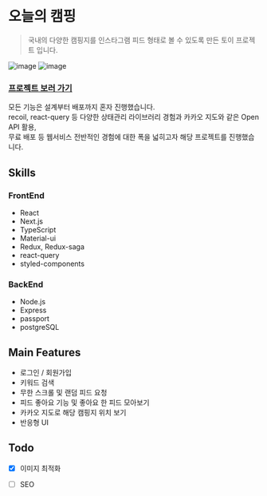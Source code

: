 # 오늘의 캠핑
> 국내의 다양한 캠핑지를 인스타그램 피드 형태로 볼 수 있도록 만든 토이 프로젝트 입니다.

![image](https://user-images.githubusercontent.com/53800164/167548215-87fa6ce5-a7a8-45dd-827b-dfccb95f17bd.png) ![image](https://user-images.githubusercontent.com/53800164/167547825-d3ca21f4-22db-4261-b294-4c906a32111a.png)

### [프로젝트 보러 가기](https://todays-camping.vercel.app/)

모든 기능은 설계부터 배포까지 혼자 진행했습니다.  
recoil, react-query 등 다양한 상태관리 라이브러리 경험과 카카오 지도와 같은 Open API 활용,  
무료 배포 등 웹서비스 전반적인 경험에 대한 폭을 넓히고자 해당 프로젝트를 진행했습니다. 


## Skills
### FrontEnd
- React
- Next.js
- TypeScript
- Material-ui
- Redux, Redux-saga
- react-query
- styled-components
### BackEnd
- Node.js
- Express
- passport
- postgreSQL

## Main Features
- 로그인 / 회원가입
- 키워드 검색
- 무한 스크롤 및 랜덤 피드 요청 
- 피드 좋아요 기능 및 좋아요 한 피드 모아보기
- 카카오 지도로 해당 캠핑지 위치 보기
- 반응형 UI

## Todo
- [x] 이미지 최적화
- [ ] SEO

